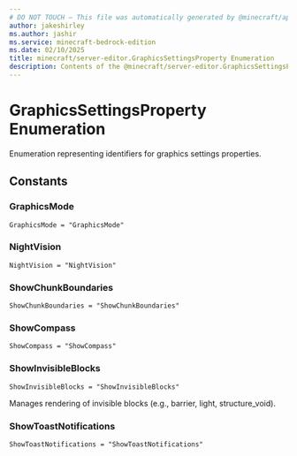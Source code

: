 ```yaml
---
# DO NOT TOUCH — This file was automatically generated by @minecraft/api-docs-generator, to report problems file an issue at https://github.com/Mojang/minecraft-scripting-libraries
author: jakeshirley
ms.author: jashir
ms.service: minecraft-bedrock-edition
ms.date: 02/10/2025
title: minecraft/server-editor.GraphicsSettingsProperty Enumeration
description: Contents of the @minecraft/server-editor.GraphicsSettingsProperty enumeration.
---
```

# GraphicsSettingsProperty Enumeration

Enumeration representing identifiers for graphics settings properties.

## Constants
### **GraphicsMode**
`GraphicsMode = "GraphicsMode"`
### **NightVision**
`NightVision = "NightVision"`
### **ShowChunkBoundaries**
`ShowChunkBoundaries = "ShowChunkBoundaries"`
### **ShowCompass**
`ShowCompass = "ShowCompass"`
### **ShowInvisibleBlocks**
`ShowInvisibleBlocks = "ShowInvisibleBlocks"`

Manages rendering of invisible blocks (e.g., barrier, light, structure_void).
### **ShowToastNotifications**
`ShowToastNotifications = "ShowToastNotifications"`
